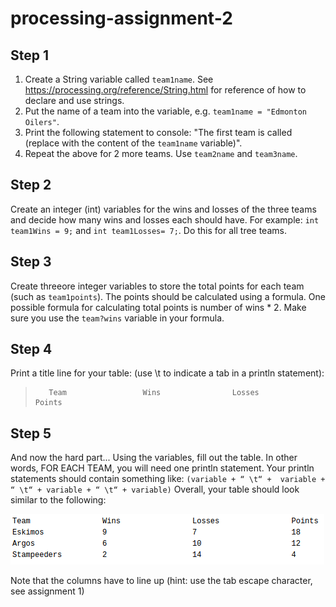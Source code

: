 # processing-assignment-2

## Step 1
1. Create a String variable called `team1name`. See https://processing.org/reference/String.html for reference of how to declare and use strings.
2. Put the name of a team into the variable, e.g. `team1name = "Edmonton Oilers"`.
3. Print the following statement to console: "The first team is called (replace with the content of the `team1name` variable)".
4. Repeat the above for 2 more teams. Use `team2name` and `team3name`.

## Step 2
Create an integer (int) variables for the wins and losses of the three teams and decide how many wins and losses each should have. For example: `int team1Wins = 9;` and `int team1Losses= 7;`. Do this for all tree teams.

## Step 3
Create threeore integer variables to store the total points for each team (such as `team1points`). The points should be calculated using a formula. One possible formula for calculating total points is number of wins * 2.  Make sure you use the `team?wins` variable in your formula.

## Step 4
Print a title line for your table: (use \t to indicate a tab in a println statement):
>        Team                 Wins                Losses                        Points

## Step 5
And now the hard part... Using the variables, fill out the table. In other words, FOR EACH TEAM, you will need one println statement.  Your println statements should contain something like: `(variable + “ \t“ +  variable + “ \t“ + variable + “ \t“ + variable)`
Overall, your table should look similar to the following:

![](images/table.png)

Note that the columns have to line up (hint: use the tab escape character, see assignment 1)

